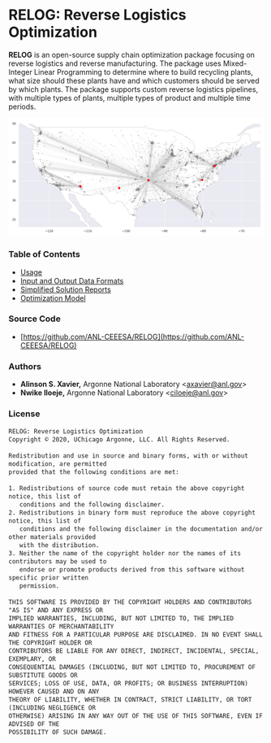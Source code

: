 # RELOG: Reverse Logistics Optimization


**RELOG** is an open-source supply chain optimization package focusing on reverse logistics and reverse manufacturing. The package uses Mixed-Integer Linear Programming to determine where to build recycling plants, what size should these plants have and which customers should be served by which plants. The package supports custom reverse logistics pipelines, with multiple types of plants, multiple types of product and multiple time periods.

<img src="images/ex_transportation.png" width="1000px"/>


### Table of Contents

  * [Usage](usage.md)
  * [Input and Output Data Formats](format.md)
  * [Simplified Solution Reports](reports.md)
  * [Optimization Model](model.md)
  
### Source Code

  * [https://github.com/ANL-CEEESA/RELOG](https://github.com/ANL-CEEESA/RELOG)

### Authors
* **Alinson S. Xavier,** Argonne National Laboratory <<axavier@anl.gov>>
* **Nwike Iloeje,** Argonne National Laboratory <<ciloeje@anl.gov>>

### License

```text
RELOG: Reverse Logistics Optimization
Copyright © 2020, UChicago Argonne, LLC. All Rights Reserved.

Redistribution and use in source and binary forms, with or without modification, are permitted
provided that the following conditions are met:

1. Redistributions of source code must retain the above copyright notice, this list of
   conditions and the following disclaimer.
2. Redistributions in binary form must reproduce the above copyright notice, this list of
   conditions and the following disclaimer in the documentation and/or other materials provided
   with the distribution.
3. Neither the name of the copyright holder nor the names of its contributors may be used to
   endorse or promote products derived from this software without specific prior written
   permission.

THIS SOFTWARE IS PROVIDED BY THE COPYRIGHT HOLDERS AND CONTRIBUTORS "AS IS" AND ANY EXPRESS OR
IMPLIED WARRANTIES, INCLUDING, BUT NOT LIMITED TO, THE IMPLIED WARRANTIES OF MERCHANTABILITY
AND FITNESS FOR A PARTICULAR PURPOSE ARE DISCLAIMED. IN NO EVENT SHALL THE COPYRIGHT HOLDER OR
CONTRIBUTORS BE LIABLE FOR ANY DIRECT, INDIRECT, INCIDENTAL, SPECIAL, EXEMPLARY, OR
CONSEQUENTIAL DAMAGES (INCLUDING, BUT NOT LIMITED TO, PROCUREMENT OF SUBSTITUTE GOODS OR
SERVICES; LOSS OF USE, DATA, OR PROFITS; OR BUSINESS INTERRUPTION) HOWEVER CAUSED AND ON ANY
THEORY OF LIABILITY, WHETHER IN CONTRACT, STRICT LIABILITY, OR TORT (INCLUDING NEGLIGENCE OR
OTHERWISE) ARISING IN ANY WAY OUT OF THE USE OF THIS SOFTWARE, EVEN IF ADVISED OF THE
POSSIBILITY OF SUCH DAMAGE.
```